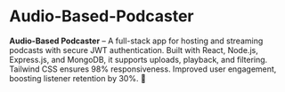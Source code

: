 # Audio-Based-Podcaster
**Audio-Based Podcaster** – A full-stack app for hosting and streaming podcasts with secure JWT authentication. Built with React, Node.js, Express.js, and MongoDB, it supports uploads, playback, and filtering. Tailwind CSS ensures 98% responsiveness. Improved user engagement, boosting listener retention by 30%. 🚀
